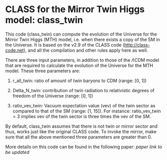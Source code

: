 CLASS for the Mirror Twin Higgs model: class_twin
======================================

This code (class_twin) can compute the evolution of the Universe for 
the Mirror Twin Higgs (MTH) model, i.e. when there exists a copy of 
the SM in the Universe. It is based on the v2.9 of the CLASS code 
(http://class-code.net), and all the compilation and other rules apply 
here as well. 

There are three input parameters, in addition to those of the $\Lambda$CDM
model that are required to calculate the evolution of the Universe
for the MTH model. These three parameters are:

1. r_all_twin: ratio of amount of twin baryons to CDM (range: [0, 1])

2. Delta_N_twin: contribution of twin radiation to relativistic degrees of freedom of the Universe (range: [0, 1])

3. ratio_vev_twin: Vacuum expectation value (vev) of the twin sector as compared to that of the SM (range: [1, 15]). For instance: ratio_vev_twin = 3 implies vev of the twin sector is three times the vev of the SM.


By default, class_twin assumes that there is not twin or mirror 
sector and thus, works just like the original CLASS code. To
invoke the mirror, make sure that all the above mentioned three
parameters are greater than 0.

More details on this code can be found in the following paper:
*paper link to be updated*
